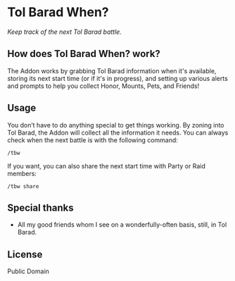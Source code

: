 # Tol Barad When?

_Keep track of the next Tol Barad battle._

## How does Tol Barad When? work?

The Addon works by grabbing Tol Barad information when it's available, storing its next start time (or if it's in progress), and setting up various alerts and prompts to help you collect Honor, Mounts, Pets, and Friends!

## Usage

You don’t have to do anything special to get things working. By zoning into Tol Barad, the Addon will collect all the information it needs. You can always check when the next battle is with the following command:

`/tbw`

If you want, you can also share the next start time with Party or Raid members:

`/tbw share`

## Special thanks

- All my good friends whom I see on a wonderfully-often basis, still, in Tol Barad.

## License

Public Domain
